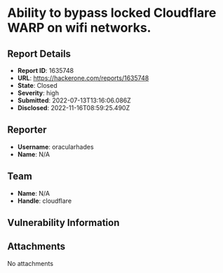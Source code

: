 # Ability to bypass locked Cloudflare WARP on wifi networks.

## Report Details
- **Report ID**: 1635748
- **URL**: https://hackerone.com/reports/1635748
- **State**: Closed
- **Severity**: high
- **Submitted**: 2022-07-13T13:16:06.086Z
- **Disclosed**: 2022-11-16T08:59:25.490Z

## Reporter
- **Username**: oracularhades
- **Name**: N/A

## Team
- **Name**: N/A
- **Handle**: cloudflare

## Vulnerability Information


## Attachments
No attachments
